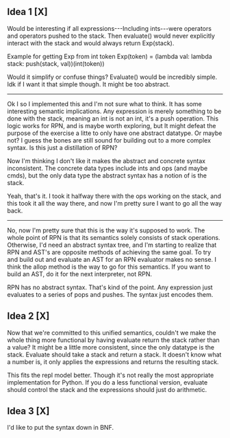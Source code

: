 Idea 1 [X]
------
Would be interesting if all expressions---Including ints---were operators and
operators pushed to the stack. Then evaluate() would never explicitly interact
with the stack and would always return Exp(stack).

Example for getting Exp from int token
Exp(token) = (lambda val: lambda stack: push(stack, val))(int(token))

Would it simplify or confuse things? Evaluate() would be incredibly simple.
Idk if I want it that simple though. It might be too abstract.

---

Ok I so I implemented this and I'm not sure what to think. It has some
interesting semantic implications. Any expression is merely something to be
done with the stack, meaning an int is not an int, it's a push operation. This
logic works for RPN, and is maybe worth exploring, but It might defeat the
purpose of the exercise a litte to only have one abstract datatype. Or maybe
not? I guess the bones are still sound for building out to a more complex
syntax. Is this just a distillation of RPN?

Now I'm thinking I don't like it makes the abstract and concrete syntax
inconsistent. The concrete data types include ints and ops (and maybe cmds),
but the only data type the abstract syntax has a notion of is the stack.

Yeah, that's it. I took it halfway there with the ops working on the stack, and
this took it all the way there, and now I'm pretty sure I want to go all the
way back.

---

No, now I'm pretty sure that this is the way it's supposed to work. The whole
point of RPN is that its semantics solely consists of stack operations.
Otherwise, I'd need an abstract syntax tree, and I'm starting to realize that
RPN and AST's are opposite methods of achieving the same goal. To try and
build out and evaluate an AST for an RPN evaluator makes no sense. I think the
allop method is the way to go for this semantics. If you want to build an AST,
do it for the next interpreter, not RPN.

RPN has no abstract syntax. That's kind of the point. Any expression just
evaluates to a series of pops and pushes. The syntax just encodes them.

Idea 2 [X]
------
Now that we're committed to this unified semantics, couldn't we make the whole
thing more functional by having evaluate return the stack rather than a value?
It might be a little more consistent, since the only datatype is the stack.
Evaluate should take a stack and return a stack. It doesn't know what a number
is, it only applies the expressions and returns the resulting stack.

This fits the repl model better. Though it's not really the most appropriate
implementation for Python. If you do a less functional version, evaluate should
control the stack and the expressions should just do arithmetic.

Idea 3 [X]
------
I'd like to put the syntax down in BNF.
